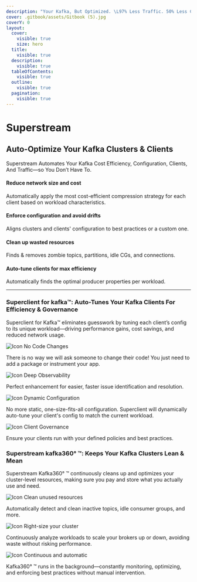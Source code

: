 ```yaml
---
description: "Your Kafka, But Optimized. \L97% Less Traffic. 50% Less Cost."
cover: .gitbook/assets/Gitbook (5).jpg
coverY: 0
layout:
  cover:
    visible: true
    size: hero
  title:
    visible: true
  description:
    visible: true
  tableOfContents:
    visible: true
  outline:
    visible: true
  pagination:
    visible: true
---
```


# Superstream

## Auto-Optimize Your Kafka Clusters & Clients

Superstream Automates Your Kafka Cost Efficiency, Configuration, Clients, And Traffic—so You Don’t Have To.

#### Reduce network size and cost

Automatically apply the most cost-efficient compression strategy for each client based on workload characteristics.

#### Enforce configuration and avoid drifts

Aligns clusters and clients' configuration to best practices or a custom one.

#### Clean up wasted resources

Finds & removes zombie topics, partitions, idle CGs, and connections.

#### Auto-tune clients for max efficiency

Automatically finds the optimal producer properties per workload.

***

### Superclient for kafka™: Auto-Tunes Your Kafka Clients For Efficiency & Governance

Superclient for Kafka™ eliminates guesswork by tuning each client’s config to its unique workload—driving performance gains, cost savings, and reduced network usage.

![Icon](https://cdn.prod.website-files.com/6834bf545aa0a8461c3bc7e7/6834bf545aa0a8461c3bcad0_Vector%20\(52\).svg) No Code Changes

There is no way we will ask someone to change their code! You just need to add a package or instrument your app.

![Icon](https://cdn.prod.website-files.com/6834bf545aa0a8461c3bc7e7/6834bf545aa0a8461c3bcad0_Vector%20\(52\).svg) Deep Observability

Perfect enhancement for easier, faster issue identification and resolution.

![Icon](https://cdn.prod.website-files.com/6834bf545aa0a8461c3bc7e7/6834bf545aa0a8461c3bcad0_Vector%20\(52\).svg) Dynamic Configuration

No more static, one-size-fits-all configuration. Superclient will dynamically auto-tune your client's config to match the current workload.

![Icon](https://cdn.prod.website-files.com/6834bf545aa0a8461c3bc7e7/6834bf545aa0a8461c3bcad0_Vector%20\(52\).svg) Client Governance

Ensure your clients run with your defined policies and best practices.

### Superstream kafka360° ™: Keeps Your Kafka Clusters Lean & Mean

Superstream Kafka360° ™ continuously cleans up and optimizes your cluster-level resources, making sure you pay and store what you actually use and need.

![Icon](https://cdn.prod.website-files.com/6834bf545aa0a8461c3bc7e7/6834bf545aa0a8461c3bcad0_Vector%20\(52\).svg) Clean unused resources

Automatically detect and clean inactive topics, idle consumer groups, and more.

![Icon](https://cdn.prod.website-files.com/6834bf545aa0a8461c3bc7e7/6834bf545aa0a8461c3bcad0_Vector%20\(52\).svg) Right-size your cluster

Continuously analyze workloads to scale your brokers up or down, avoiding waste without risking performance.

![Icon](https://cdn.prod.website-files.com/6834bf545aa0a8461c3bc7e7/6834bf545aa0a8461c3bcad0_Vector%20\(52\).svg) Continuous and automatic

Kafka360° ™ runs in the background—constantly monitoring, optimizing, and enforcing best practices without manual intervention.
